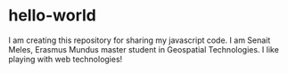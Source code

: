 # hello-world
I am creating this repository for sharing my javascript code.
I am Senait Meles, Erasmus Mundus master student in Geospatial Technologies.
I like playing with web technologies!
